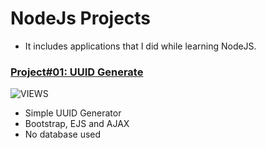 # NodeJs Projects
* It includes applications that I did while learning NodeJS.

### [Project#01: UUID Generate](https://github.com/furkankahvecii/nodejs-projects/tree/master/01-UuidGenerate)
![VIEWS](https://i.ibb.co/M8SzVC2/uuid-generate.png)
- Simple UUID Generator
- Bootstrap, EJS and AJAX
- No database used
